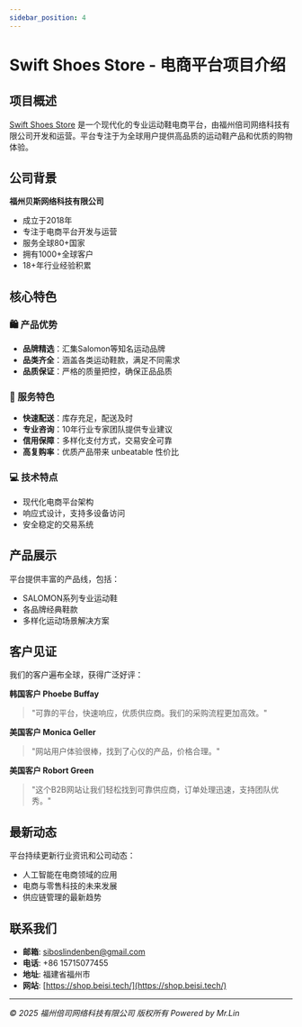 ```yaml
---
sidebar_position: 4
---
```

# Swift Shoes Store - 电商平台项目介绍

## 项目概述

[Swift Shoes Store](https://shop.beisi.tech/) 是一个现代化的专业运动鞋电商平台，由福州倍司网络科技有限公司开发和运营。平台专注于为全球用户提供高品质的运动鞋产品和优质的购物体验。

## 公司背景

**福州贝斯网络科技有限公司**
- 成立于2018年
- 专注于电商平台开发与运营
- 服务全球80+国家
- 拥有1000+全球客户
- 18+年行业经验积累

## 核心特色

### 🛍️ 产品优势
- **品牌精选**：汇集Salomon等知名运动品牌
- **品类齐全**：涵盖各类运动鞋款，满足不同需求
- **品质保证**：严格的质量把控，确保正品品质

### 🚀 服务特色
- **快速配送**：库存充足，配送及时
- **专业咨询**：10年行业专家团队提供专业建议
- **信用保障**：多样化支付方式，交易安全可靠
- **高复购率**：优质产品带来 unbeatable 性价比

### 💻 技术特点
- 现代化电商平台架构
- 响应式设计，支持多设备访问
- 安全稳定的交易系统

## 产品展示

平台提供丰富的产品线，包括：
- SALOMON系列专业运动鞋
- 各品牌经典鞋款
- 多样化运动场景解决方案

## 客户见证

我们的客户遍布全球，获得广泛好评：

**韩国客户 Phoebe Buffay**
> "可靠的平台，快速响应，优质供应商。我们的采购流程更加高效。"

**美国客户 Monica Geller**
> "网站用户体验很棒，找到了心仪的产品，价格合理。"

**美国客户 Robort Green**
> "这个B2B网站让我们轻松找到可靠供应商，订单处理迅速，支持团队优秀。"

## 最新动态

平台持续更新行业资讯和公司动态：
- 人工智能在电商领域的应用
- 电商与零售科技的未来发展
- 供应链管理的最新趋势

## 联系我们

- **邮箱**: siboslindenben@gmail.com
- **电话**: +86 15715077455
- **地址**: 福建省福州市
- **网站**: [https://shop.beisi.tech/](https://shop.beisi.tech/)

---

*© 2025 福州倍司网络科技有限公司 版权所有*
*Powered by Mr.Lin*